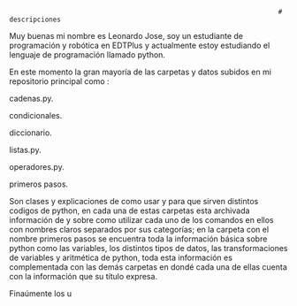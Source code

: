                                                                         # descripciones

  Muy buenas mi nombre es Leonardo Jose, soy un estudiante de  programación y robótica en EDTPlus y actualmente estoy estudiando el lenguaje de programación llamado python.

  En este momento la gran mayoría de las carpetas y datos subidos en mi repositorio principal como :

cadenas.py.

condicionales.

diccionario.

listas.py.

operadores.py.

primeros pasos.

  Son clases y explicaciones de como usar y para que sirven distintos codigos de python, en cada una de estas carpetas esta archivada información de y sobre como utilizar cada uno de los comandos en ellos con nombres claros separados por sus categorías; en la carpeta con el nombre primeros pasos se encuentra toda la información básica sobre python como las variables, los distintos tipos de datos, las transformaciones de variables y aritmética de python, toda esta información es complementada con las demás carpetas en dondé cada una de ellas cuenta con la información que su título expresa.

  Finaúmente los u
